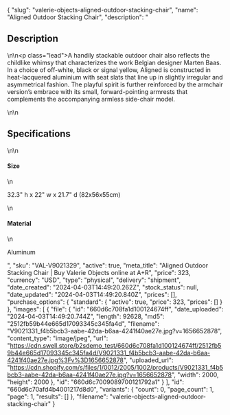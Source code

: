 {
  "slug": "valerie-objects-aligned-outdoor-stacking-chair",
  "name": "Aligned Outdoor Stacking Chair",
  "description": "<h2>Description</h2>\n<!-- split -->\n<p class=\"lead\">A handily stackable outdoor chair also reflects the childlike whimsy that characterizes the work Belgian designer Marten Baas. In a choice of off-white, black or signal yellow, Aligned is constructed in heat-lacquered aluminium with seat slats that line up in slightly irregular and asymmetrical fashion. The playful spirit is further reinforced by the armchair version’s embrace with its small, forward-pointing armrests that complements the accompanying armless side-chair model. </p>\n<!-- split -->\n<h2>Specifications</h2>\n<!-- split -->\n<h4>Size</h4>\n<p>32.3\" h x 22\" w x 21.7\" d (82x56x55cm)</p>\n<h4>Material</h4>\n<p>Aluminum</p>",
  "sku": "VAL-V9021329",
  "active": true,
  "meta_title": "Aligned Outdoor Stacking Chair | Buy Valerie Objects online at A+R",
  "price": 323,
  "currency": "USD",
  "type": "physical",
  "delivery": "shipment",
  "date_created": "2024-04-03T14:49:20.262Z",
  "stock_status": null,
  "date_updated": "2024-04-03T14:49:20.840Z",
  "prices": [],
  "purchase_options": {
    "standard": {
      "active": true,
      "price": 323,
      "prices": []
    }
  },
  "images": [
    {
      "file": {
        "id": "660d6c708fa1d100124674ff",
        "date_uploaded": "2024-04-03T14:49:20.744Z",
        "length": 92628,
        "md5": "2512fb59b44e665d17093345c345fa4d",
        "filename": "V9021331_f4b5bcb3-aabe-42da-b6aa-4241f40ae27e.jpg?v=1656652878",
        "content_type": "image/jpeg",
        "url": "https://cdn.swell.store/b2sdemo_test/660d6c708fa1d100124674ff/2512fb59b44e665d17093345c345fa4d/V9021331_f4b5bcb3-aabe-42da-b6aa-4241f40ae27e.jpg%3Fv%3D1656652878",
        "uploaded_url": "https://cdn.shopify.com/s/files/1/0012/2005/1002/products/V9021331_f4b5bcb3-aabe-42da-b6aa-4241f40ae27e.jpg?v=1656652878",
        "width": 2000,
        "height": 2000
      },
      "id": "660d6c7009089700121792a1"
    }
  ],
  "id": "660d6c70afd4b4001217d8d0",
  "variants": {
    "count": 0,
    "page_count": 1,
    "page": 1,
    "results": []
  },
  "filename": "valerie-objects-aligned-outdoor-stacking-chair"
}
